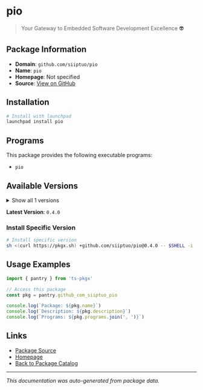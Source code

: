 # pio

> Your Gateway to Embedded Software Development Excellence :alien:

## Package Information

- **Domain**: `github.com/siiptuo/pio`
- **Name**: `pio`
- **Homepage**: Not specified
- **Source**: [View on GitHub](https://github.com/pkgxdev/pantry/tree/main/projects/github.com/siiptuo/pio/package.yml)

## Installation

```bash
# Install with launchpad
launchpad install pio
```

## Programs

This package provides the following executable programs:

- `pio`

## Available Versions

<details>
<summary>Show all 1 versions</summary>

- `0.4.0`

</details>

**Latest Version**: `0.4.0`

### Install Specific Version

```bash
# Install specific version
sh <(curl https://pkgx.sh) +github.com/siiptuo/pio@0.4.0 -- $SHELL -i
```

## Usage Examples

```typescript
import { pantry } from 'ts-pkgx'

// Access this package
const pkg = pantry.github_com_siiptuo_pio

console.log(`Package: ${pkg.name}`)
console.log(`Description: ${pkg.description}`)
console.log(`Programs: ${pkg.programs.join(', ')}`)
```

## Links

- [Package Source](https://github.com/pkgxdev/pantry/tree/main/projects/github.com/siiptuo/pio/package.yml)
- [Homepage](#)
- [Back to Package Catalog](../package-catalog.md)

---

*This documentation was auto-generated from package data.*
